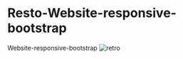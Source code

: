 # Resto-Website-responsive-bootstrap
Website-responsive-bootstrap
![retro](https://user-images.githubusercontent.com/63362359/110669995-ec369180-81f2-11eb-9409-e54f96b679f0.png)

